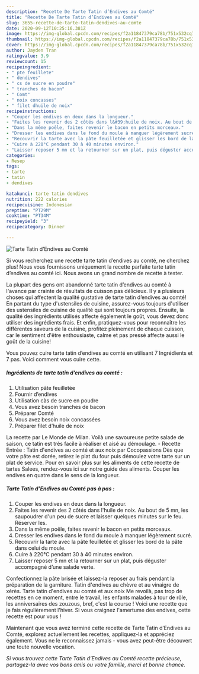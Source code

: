 ```yaml
---
description: "Recette De Tarte Tatin d’Endives au Comté"
title: "Recette De Tarte Tatin d’Endives au Comté"
slug: 3655-recette-de-tarte-tatin-dendives-au-comte
date: 2020-09-12T10:25:16.381Z
image: https://img-global.cpcdn.com/recipes/f2a11847379ca78b/751x532cq70/tarte-tatin-dendives-au-comte-photo-principale-de-la-recette.jpg
thumbnail: https://img-global.cpcdn.com/recipes/f2a11847379ca78b/751x532cq70/tarte-tatin-dendives-au-comte-photo-principale-de-la-recette.jpg
cover: https://img-global.cpcdn.com/recipes/f2a11847379ca78b/751x532cq70/tarte-tatin-dendives-au-comte-photo-principale-de-la-recette.jpg
author: Jayden Tran
ratingvalue: 3.9
reviewcount: 15
recipeingredient:
- " pte feuillete"
- " dendives"
- " cs de sucre en poudre"
- " tranches de bacon"
- " Comt"
- " noix concasses"
- " filet dhuile de noix"
recipeinstructions:
- "Couper les endives en deux dans la longueur."
- "Faites les revenir des 2 côtés dans l&#39;huile de noix. Au bout de 5 mn, les saupoudrer d&#39;un peu de sucre et laisser quelques minutes sur le feu. Réserver les."
- "Dans la même poêle, faites revenir le bacon en petits morceaux."
- "Dresser les endives dans le fond du moule à manquer légèrement sucré."
- "Recouvrir la tarte avec la pâte feuilletée et glisser les bord de la pâte dans celui du moule."
- "Cuire à 220°C pendant 30 à 40 minutes environ."
- "Laisser reposer 5 mn et la retourner sur un plat, puis déguster accompagné d’une salade verte."
categories:
- Resep
tags:
- tarte
- tatin
- dendives

katakunci: tarte tatin dendives 
nutrition: 222 calories
recipecuisine: Indonesian
preptime: "PT29M"
cooktime: "PT34M"
recipeyield: "3"
recipecategory: Dinner

---
```



![Tarte Tatin d’Endives au Comté](https://img-global.cpcdn.com/recipes/f2a11847379ca78b/751x532cq70/tarte-tatin-dendives-au-comte-photo-principale-de-la-recette.jpg)

Si vous recherchez une recette tarte tatin d’endives au comté, ne cherchez plus! Nous vous fournissons uniquement la recette parfaite tarte tatin d’endives au comté ici. Nous avons un grand nombre de recette à tester.

La plupart des gens ont abandonné tarte tatin d’endives au comté à l'avance par crainte de résultats de cuisson pas délicieux. Il y a plusieurs choses qui affectent la qualité gustative de tarte tatin d’endives au comté! En partant du type d'ustensiles de cuisine, assurez-vous toujours d'utiliser des ustensiles de cuisine de qualité qui sont toujours propres. Ensuite, la qualité des ingrédients utilisés affecte également le goût, vous devez donc utiliser des ingrédients frais. Et enfin, pratiquez-vous pour reconnaître les différentes saveurs de la cuisine, profitez pleinement de chaque cuisson, car le sentiment d'être enthousiaste, calme et pas pressé affecte aussi le goût de la cuisine!

<!--inarticleads1-->

Vous pouvez cuire tarte tatin d’endives au comté en utilisant 7 Ingrédients et 7 pas. Voici comment vous cuire cette.

##### Ingrédients de tarte tatin d’endives au comté :

1. Utilisation  pâte feuilletée
1. Fournir  d’endives
1. Utilisation  càs de sucre en poudre
1. Vous avez besoin  tranches de bacon
1. Préparer  Comté
1. Vous avez besoin  noix concassées
1. Préparer  filet d’huile de noix


La recette par Le Monde de Milan. Voilà une savoureuse petite salade de saison, ce tatin est très facile à réaliser et aisé au démoulage. - Recette Entrée : Tatin d&#39;endives au comté et aux noix par Cocopassions Dès que votre pâte est dorée, retirez le plat du four puis démoulez votre tarte sur un plat de service. Pour en savoir plus sur les aliments de cette recette de tartes Salees, rendez-vous ici sur notre guide des aliments. Couper les endives en quatre dans le sens de la longueur. 

<!--inarticleads2-->

##### Tarte Tatin d’Endives au Comté pas à pas :

1. Couper les endives en deux dans la longueur.
1. Faites les revenir des 2 côtés dans l&#39;huile de noix. Au bout de 5 mn, les saupoudrer d&#39;un peu de sucre et laisser quelques minutes sur le feu. Réserver les.
1. Dans la même poêle, faites revenir le bacon en petits morceaux.
1. Dresser les endives dans le fond du moule à manquer légèrement sucré.
1. Recouvrir la tarte avec la pâte feuilletée et glisser les bord de la pâte dans celui du moule.
1. Cuire à 220°C pendant 30 à 40 minutes environ.
1. Laisser reposer 5 mn et la retourner sur un plat, puis déguster accompagné d’une salade verte.


Confectionnez la pâte brisée et laissez-la reposer au frais pendant la préparation de la garniture. Tatin d&#39;endives au chèvre et au vinaigre de xérès. Tarte tatin d&#39;endives au comté et aux noix Me revoilà, pas trop de recettes en ce moment, entre le travail, les enfants malades à tour de rôle, les anniversaires des zouzous, bref, c&#39;est la course ! Voici une recette que je fais régulièrement l&#39;hiver. Si vous craignez l&#39;amertume des endives, cette recette est pour vous ! 

<!--inarticleads1-->

<p>
Maintenant que vous avez terminé cette recette de Tarte Tatin d’Endives au Comté, explorez actuellement les recettes, appliquez-la et appréciez également. Vous ne le reconnaissez jamais - vous avez peut-être découvert une toute nouvelle vocation.
</p>

<p>
<i>Si vous trouvez cette Tarte Tatin d’Endives au Comté recette précieuse, partagez-la avec vos bons amis ou votre famille, merci et bonne chance.</i>
</p>
